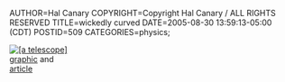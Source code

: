 AUTHOR=Hal Canary
COPYRIGHT=Copyright Hal Canary / ALL RIGHTS RESERVED
TITLE=wickedly curved
DATE=2005-08-30 13:59:13-05:00 (CDT)
POSTID=509
CATEGORIES=physics;

[![[a telescope]](https://halcanary.org/images/2005-08-30-giant-magellan-crop.jpg)  
graphic](http://www.nytimes.com/imagepages/2005/08/29/science/20050830_MIRR_GRAPHIC.html) and  
[article](http://www.nytimes.com/2005/08/30/science/space/30mirr.html)
